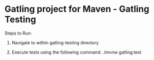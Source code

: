 Gatling project for Maven - Gatling Testing
============================================

Steps to Run: 

1. Navigate to within gatling-testing directory

2. Execute tests using the following command: ./mvnw gatling:test